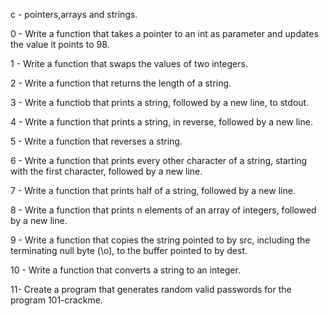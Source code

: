 c - pointers,arrays and strings.

0 - Write a function that takes a pointer to an int as parameter and updates the value it points to 98.

1 - Write a function that swaps the values of two integers.

2 - Write a function that returns the length of a string.

3 - Write a functiob that prints a string, followed by a new line, to stdout.

4 - Write a function that prints a string, in reverse, followed by a new line.

5 - Write a function that reverses a string.

6 - Write a function that prints every other character of a string, starting with the first character, followed by a new line.

7 - Write a function that prints half of a string, followed by a new line.

8 - Write a function that prints n elements of an array of integers, followed by a new line.

9 - Write a function that copies the string pointed to by src, including the terminating null byte (\o), to the buffer pointed to by dest.

10 - Write a function that converts a string to an integer.

11- Create a program that generates random valid passwords for the program 101-crackme.
   
